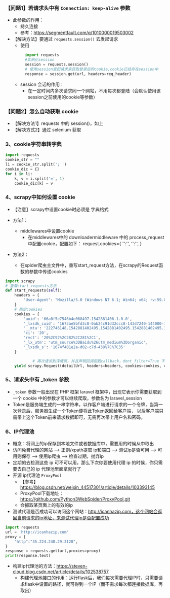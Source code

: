 ### 【问题1】若请求头中有 `Connection: keep-alive` 参数
- 此参数的作用：
    - 持久连接
    - 参考：https://segmentfault.com/q/1010000019503002
- 【解决方法】要通过 `requests.session()` 去发起请求
  - 使用
      ```python
        import requests 
        #实例化session
        session = requests.session()
        # 使用session发起请求来获取登录后的cookie,cookie已经存在session中
        response = session.get(url, headers=req_header)
      ```
  - session 会话的作用：
    - 在一定时间内多次请求同一个网站，不用每次都登陆（会默认使用该session之前使用的cookie等参数）
  
### 【问题2】怎么自动获取 cookie
- 【解决方法1】requests 中的 session()，如上
- 【解决方式2】通过 selenium 获取


### 3、cookie字符串转字典
```python
import requests
cookie_str = ""
li = cookie_str.split('; ')
cookie_dic = {}
for i in li:
    k, v = i.split('=', 1)
    cookie_dic[k] = v
```

### 4、scrapy中如何设置 cookie
- 【注意】scrapy中设置cookie时必须是 字典格式
- 方法1：
    - middlewares中设置cookie
        - 在middlewares中的 downloadermiddleware 中的 process_request 中配置cookie，配置如下：
            request.cookies={
              '':'',
              '':'',
            }
    
- 方法2：
    - 在spider爬虫主文件中，重写start_request方法，在scrapy的Request函数的参数中传递cookies
```python
import scrapy
# 重载start_requests方法
def start_requests(self):
    headers = {
        "User-Agent": "Mozilla/5.0 (Windows NT 6.1; Win64; x64; rv:59.0) Gecko/20100101 Firefox/59.0"
    }
    # 指定cookies
    cookies = {
        'uuid': '66a0f5e7546b4e068497.1542881406.1.0.0',
        '_lxsdk_cuid': '1673ae5bfd3c8-0ab24c91d32ccc8-143d7240-144000-1673ae5bfd4c8',
        '__mta': '222746148.1542881402495.1542881402495.1542881402495.1',
        'ci': '20',
        'rvct': '20%2C92%2C282%2C281%2C1',
        '_lx_utm': 'utm_source%3DBaidu%26utm_medium%3Dorganic',
        '_lxsdk_s': '1674f401e2a-d02-c7d-438%7C%7C35'
    }

            # 再次请求到详情页，并且声明回调函数callback，dont_filter=True 不进行域名过滤，meta给回调函数传递数据
    yield scrapy.Request(detailUrl, headers=headers, cookies=cookies, callback=self.parse, meta={'myItem': item},  dont_filter=True)
```

### 5、请求头中有 _token 参数
- `_token` 参数一般出现在 PHP 框架 laravel 框架中，出现它表示你需要获取到一个 cookie 中的参数才可以继续爬取，参数名为 laravel_session
- Token是服务端生成的一串字符串，以作客户端进行请求的一个令牌，当第一次登录后，服务器生成一个Token便将此Token返回给客户端，
  以后客户端只需带上这个Token前来请求数据即可，无需再次带上用户名和密码。

### 6、IP代理池
- 概念：将网上的ip保存到本地文件或者数据库中，需要用的时候从中取出
- 访问免费代理的网站 —> 正则/xpath提取 ip和端口 —> 测试ip是否可用 —> 可用则保存 —> 使用ip爬虫 —> 检查过期，抛弃ip
- 定期的去检测这些 ip 可不可以用，那么下次你要使用代理 ip 的时候，你只需要去自己的 ip 代理池里面拿就行了
- 开源 ip代理池 `ProxyPool`
    - 【参考】https://blog.csdn.net/weixin_44517301/article/details/103393145
    - ProxyPool下载地址：https://github.com/Python3WebSpider/ProxyPool.git
    - 会抓取某页面上的有效的ip
- 测试代理是否成功可以访问这个网站：http://icanhazip.com，这个网站会返回当前请求的ip地址，来测试代理ip是否配置成功
```python
import requests
url = 'http://icanhazip.com'
proxy = {
    "http":"35.224.248.29:3128",
}
response = requests.get(url,proxies=proxy)
print(response.text)
```
- 构建ip代理池的方法：https://steven-cloud.blog.csdn.net/article/details/102538757
  - 构建代理池接口的作用：运行flask后，我们每次需要代理IP时，只需要请求flask中设置的路径，就可得到一个IP（而️不需求每次都连接数据库，再取出）